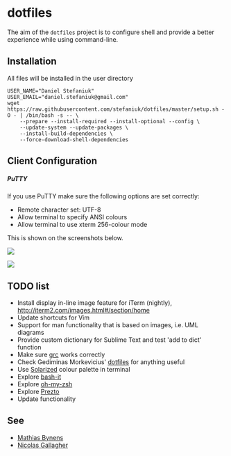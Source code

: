 dotfiles
========

The aim of the `dotfiles` project is to configure shell and provide a better experience while using command-line.

Installation
------------

All files will be installed in the user directory

    USER_NAME="Daniel Stefaniuk"
    USER_EMAIL="daniel.stefaniuk@gmail.com"
    wget https://raw.githubusercontent.com/stefaniuk/dotfiles/master/setup.sh -O - | /bin/bash -s -- \
        --prepare --install-required --install-optional --config \
        --update-system --update-packages \
        --install-build-dependencies \
        --force-download-shell-dependencies

Client Configuration
--------------------

##### PuTTY

If you use PuTTY make sure the following options are set correctly:

 * Remote character set: UTF-8
 * Allow terminal to specify ANSI colours
 * Allow terminal to use xterm 256-colour mode

This is shown on the screenshots below.

![](http://i.imgur.com/YxU1JLb.png)

![](http://i.imgur.com/xH8tGA9.png)

TODO list
---------

 * Install display in-line image feature for iTerm (nightly), http://iterm2.com/images.html#/section/home
 * Update shortcuts for Vim
 * Support for man functionality that is based on images, i.e. UML diagrams
 * Provide custom dictionary for Sublime Text and test 'add to dict' function
 * Make sure [grc](http://korpus.juls.savba.sk/~garabik/software/grc.html) works correctly
 * Check Gediminas Morkevicius' [dotfiles](https://github.com/l3pp4rd/dotfiles) for anything useful
 * Use [Solarized](http://ethanschoonover.com/solarized) colour palette in terminal
 * Explore [bash-it](https://github.com/revans/bash-it)
 * Explore [oh-my-zsh](https://github.com/robbyrussell/oh-my-zsh)
 * Explore [Prezto](https://github.com/sorin-ionescu/prezto)
 * Update functionality

See
---

 * [Mathias Bynens](https://github.com/mathiasbynens/dotfiles)
 * [Nicolas Gallagher](https://github.com/necolas/dotfiles)

